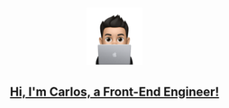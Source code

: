 <h1 align="center"><a href="https://www.carlosadriangarcia.com"><img width="20%" alt="Hi, I'm Carlos, a Front-End Engineer!" src="./assets/avatar-coding.svg"/></a></h1>
<h2 align="center"><a href="https://www.carlosadriangarcia.com">Hi, I'm Carlos, a Front-End Engineer!</a></h2>

